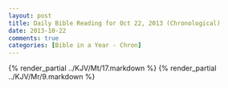 ```yaml
---
layout: post
title: Daily Bible Reading for Oct 22, 2013 (Chronological)
date: 2013-10-22
comments: true
categories: [Bible in a Year - Chron]
---
```

{% render_partial ../KJV/Mt/17.markdown %}
{% render_partial ../KJV/Mr/9.markdown %}
